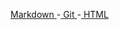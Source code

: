 <a href="html/paginamarkdown.html"> Markdown </a>-<a href="html/paginagit.html"> Git </a>-<a href="html/project.html"> HTML </a>
